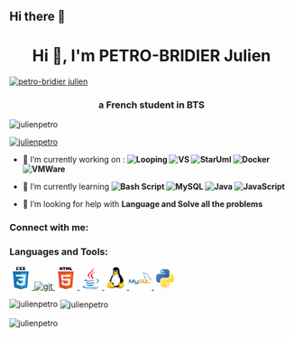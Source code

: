 ## Hi there 👋
<h1 align="center">Hi 👋, I'm PETRO-BRIDIER Julien</h1> <a href="https://linkedin.com/in/julien-petro-bridier" target="blank"><img align="center" src="https://raw.githubusercontent.com/rahuldkjain/github-profile-readme-generator/master/src/images/icons/Social/linked-in-alt.svg" alt="petro-bridier julien" height="30" width="40" /></a>
</p> 
<h3 align="center">a French student in BTS</h3>

<p align="left"> <img src="https://komarev.com/ghpvc/?username=julienpetro&label=Profile%20views&color=0e75b6&style=flat" alt="julienpetro" /> </p>

<p align="left"> <a href="https://github.com/ryo-ma/github-profile-trophy"><img src="https://github-profile-trophy.vercel.app/?username=julienpetro" alt="julienpetro" /></a> </p>

- 🔭 I’m currently working on : **![Looping](https://img.shields.io/badge/Looping-22c55e?style=for-the-badge&logo=Looping&logoColor=white)
                                ![VS](https://img.shields.io/badge/VS-eab308?style=for-the-badge&logo=VS&logoColor=white)
                                ![StarUml](https://img.shields.io/badge/StarUml-22c55e?style=for-the-badge&logo=StarUml&logoColor=white)
                                ![Docker](https://img.shields.io/badge/Docker-22c55e?style=for-the-badge&logo=Docker&logoColor=white)
                                ![VMWare](https://img.shields.io/badge/VMWare-22c55e?style=for-the-badge&logo=VMWare&logoColor=white)**

- 🌱 I’m currently learning **![Bash Script](https://img.shields.io/badge/bash_script-%23121011.svg?style=for-the-badge&logo=gnu-bash&logoColor=white) ![MySQL](https://img.shields.io/badge/mysql-4479A1.svg?style=for-the-badge&logo=mysql&logoColor=white) ![Java](https://img.shields.io/badge/java-%23ED8B00.svg?style=for-the-badge&logo=openjdk&logoColor=white) ![JavaScript](https://img.shields.io/badge/javascript-%23323330.svg?style=for-the-badge&logo=javascript&logoColor=%23F7DF1E)**

- 🤝 I’m looking for help with **Language and Solve all the problems**

<h3 align="left">Connect with me:</h3>
<p align="left">


<h3 align="left">Languages and Tools:</h3>
<p align="left"> <a href="https://www.w3schools.com/css/" target="_blank" rel="noreferrer"> <img src="https://raw.githubusercontent.com/devicons/devicon/master/icons/css3/css3-original-wordmark.svg" alt="css3" width="40" height="40"/> </a> <a href="https://git-scm.com/" target="_blank" rel="noreferrer"> <img src="https://www.vectorlogo.zone/logos/git-scm/git-scm-icon.svg" alt="git" width="40" height="40"/> </a> <a href="https://www.w3.org/html/" target="_blank" rel="noreferrer"> <img src="https://raw.githubusercontent.com/devicons/devicon/master/icons/html5/html5-original-wordmark.svg" alt="html5" width="40" height="40"/> </a> <a href="https://www.java.com" target="_blank" rel="noreferrer"> <img src="https://raw.githubusercontent.com/devicons/devicon/master/icons/java/java-original.svg" alt="java" width="40" height="40"/> </a> <a href="https://www.linux.org/" target="_blank" rel="noreferrer"> <img src="https://raw.githubusercontent.com/devicons/devicon/master/icons/linux/linux-original.svg" alt="linux" width="40" height="40"/> </a> <a href="https://www.mysql.com/" target="_blank" rel="noreferrer"> <img src="https://raw.githubusercontent.com/devicons/devicon/master/icons/mysql/mysql-original-wordmark.svg" alt="mysql" width="40" height="40"/> </a> <a href="https://www.python.org" target="_blank" rel="noreferrer"> <img src="https://raw.githubusercontent.com/devicons/devicon/master/icons/python/python-original.svg" alt="python" width="40" height="40"/> </a> </p>

<p><img align="left" src="https://github-readme-stats.vercel.app/api/top-langs?username=julienpetro&show_icons=true&locale=en&layout=compact" alt="julienpetro" /></p>

<p>&nbsp;<img align="center" src="https://github-readme-stats.vercel.app/api?username=julienpetro&show_icons=true&locale=en" alt="julienpetro" /></p>

<p><img align="center" src="https://github-readme-streak-stats.herokuapp.com/?user=julienpetro&" alt="julienpetro" /></p>
